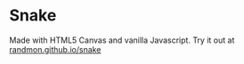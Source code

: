 # Snake

Made with HTML5 Canvas and vanilla Javascript.
Try it out at [randmon.github.io/snake](https://randmon.github.io/snake/)
